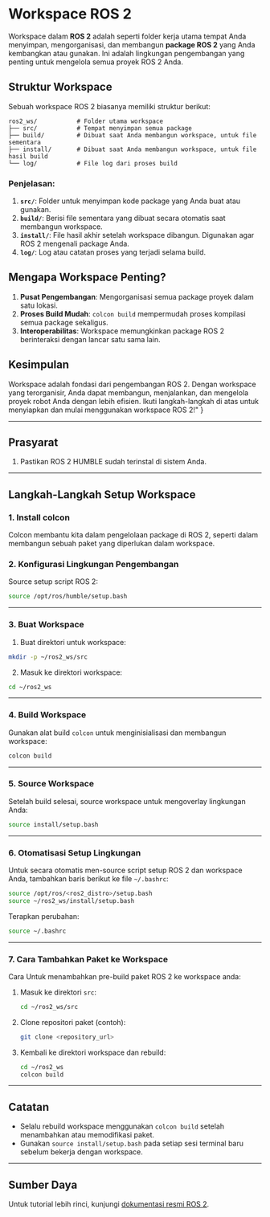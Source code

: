# Workspace ROS 2

Workspace dalam **ROS 2** adalah seperti folder kerja utama tempat Anda menyimpan, mengorganisasi, dan membangun **package ROS 2** yang Anda kembangkan atau gunakan. Ini adalah lingkungan pengembangan yang penting untuk mengelola semua proyek ROS 2 Anda.

## Struktur Workspace 
Sebuah workspace ROS 2 biasanya memiliki struktur berikut:

```
ros2_ws/           # Folder utama workspace
├── src/           # Tempat menyimpan semua package
├── build/         # Dibuat saat Anda membangun workspace, untuk file sementara
├── install/       # Dibuat saat Anda membangun workspace, untuk file hasil build
└── log/           # File log dari proses build
```

### Penjelasan:
1. **`src/`**: Folder untuk menyimpan kode package yang Anda buat atau gunakan.
2. **`build/`**: Berisi file sementara yang dibuat secara otomatis saat membangun workspace.
3. **`install/`**: File hasil akhir setelah workspace dibangun. Digunakan agar ROS 2 mengenali package Anda.
4. **`log/`**: Log atau catatan proses yang terjadi selama build.

## Mengapa Workspace Penting?
1. **Pusat Pengembangan**: Mengorganisasi semua package proyek dalam satu lokasi.
2. **Proses Build Mudah**: `colcon build` mempermudah proses kompilasi semua package sekaligus.
3. **Interoperabilitas**: Workspace memungkinkan package ROS 2 berinteraksi dengan lancar satu sama lain.

## Kesimpulan
Workspace adalah fondasi dari pengembangan ROS 2. Dengan workspace yang terorganisir, Anda dapat membangun, menjalankan, dan mengelola proyek robot Anda dengan lebih efisien. Ikuti langkah-langkah di atas untuk menyiapkan dan mulai menggunakan workspace ROS 2!"
}

---

## Prasyarat

1. Pastikan ROS 2 HUMBLE sudah terinstal di sistem Anda.

---

## Langkah-Langkah Setup Workspace
### 1. Install colcon
Colcon membantu kita dalam pengelolaan package di ROS 2, seperti dalam membangun sebuah paket yang diperlukan dalam workspace.

### 2. Konfigurasi Lingkungan Pengembangan

Source setup script ROS 2:

```bash
source /opt/ros/humble/setup.bash
```
---

### 3. Buat Workspace

1. Buat direktori untuk workspace:

```bash
mkdir -p ~/ros2_ws/src
```

2. Masuk ke direktori workspace:

```bash
cd ~/ros2_ws
```

---
### 4. Build Workspace

Gunakan alat build `colcon` untuk menginisialisasi dan membangun workspace:

```bash
colcon build
```

---

### 5. Source Workspace

Setelah build selesai, source workspace untuk mengoverlay lingkungan Anda:

```bash
source install/setup.bash
```

---
### 6. Otomatisasi Setup Lingkungan

Untuk secara otomatis men-source script setup ROS 2 dan workspace Anda, tambahkan baris berikut ke file `~/.bashrc`:

```bash
source /opt/ros/<ros2_distro>/setup.bash
source ~/ros2_ws/install/setup.bash
```

Terapkan perubahan:

```bash
source ~/.bashrc
```

---

### 7. Cara Tambahkan Paket ke Workspace

Cara Untuk menambahkan pre-build paket ROS 2 ke workspace anda:

1. Masuk ke direktori `src`:
   ```bash
   cd ~/ros2_ws/src
   ```

2. Clone repositori paket (contoh):
   ```bash
   git clone <repository_url>
   ```

3. Kembali ke direktori workspace dan rebuild:
   ```bash
   cd ~/ros2_ws
   colcon build
   ```

---

## Catatan

- Selalu rebuild workspace menggunakan `colcon build` setelah menambahkan atau memodifikasi paket.
- Gunakan `source install/setup.bash` pada setiap sesi terminal baru sebelum bekerja dengan workspace.

---

## Sumber Daya

Untuk tutorial lebih rinci, kunjungi [dokumentasi resmi ROS 2](https://docs.ros.org/en/rolling/index.html).
